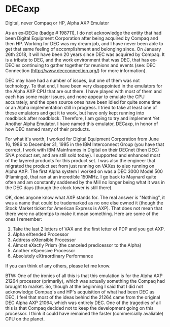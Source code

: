 # DECaxp
Digital, never Compaq or HP, Alpha AXP Emulator

As an ex-DECie (badge # 198711), I do not acknowledge the entity that had been Digital Equipment Corporation after being acquired by Compaq and then HP.  Working for DEC was my dream job, and I have never been able to get that same feeling of accomplishment and belonging since.  On January 26th 2018, it will have been 20 years since DEC was acquired by Compaq.  It is a tribute to DEC, and the work environment that was DEC, that has ex-DECies continuing to gather together for reunions and events (see: DEC Connection (http://www.decconnection.org/) for more information).

DEC may have had a number of issues, but one of them was not technology.  To that end, I have been very disappointed in the emulators for the Alpha AXP CPU that are out there.  I have played with most of them and each has some major issues, and none appear to emulate the CPU accurately, and the open source ones have been idled for quite some time or an Alpha implementation still in progress.  I tried to take at least one of these emulators and get it to work, but have only kept running into roadblock after roadblock.  Therefore, I am going to try and implement Yet Another Alpha Emulator.  I have named this emulator, DECaxp, in honor of how DEC named many of their products.

For what it's worth, I worked for Digital Equipment Corporation from June 16, 1986 to December 31, 1995 in the IBM Interconnect Group (you have that correct, I work with IBM Mainframes in Digital on their DECnet (then DEC) SNA product set, and are still sold today).  I supported and enhanced most of the layered products for this product set.  I was also the engineer that migrated the product set from just running on VAXes to also running on Alpha AXP.  The first Alpha system I worked on was a DEC 3000 Model 500 (Flamingo), that ran at an incredible 150MHz.  I go back to Maynard quite often and am constantly saddened by the Mill no longer being what it was in the DEC days (though the clock tower is still there).

OK, does anyone know what AXP stands for.  The real answer is "Nothing", it was a name that could be trademarked as no one else owned it (though the Stock Market ticket for American Express is AXP).  That does not mean that there were no attemtps to make it mean something.  Here are some of the ones I remember:

1) Take the last 2 letters of VAX and the first letter of PDP and you get AXP.
2) Alpha eXtended Processor
3) Address eXtensible Processor
4) Almost eXactly Prism (the canceled predicessor to the Alpha)
5) Another eXpensive Processor
6) Absolutely eXtraordinary Performance

If you can think of any others, please let me know.

BTW: One of the ironies of all this is that this emulation is for the Alpha AXP 21264 processor (primarily), which was actually something the Compaq had brought to market.  So, though at the beginning I said that I did not acknowledge Compaq's and HP's acquisition of what had been DEC as DEC, I feel that most of the ideas behind the 21264 came from the original DEC Alpha AXP 21064, which was entirely DEC.  One of the tragedies of all this is that Compaq decided not to keep the development going on this processor.  I think it could have remained the faster (commercially avaliable) CPU on the planet.
